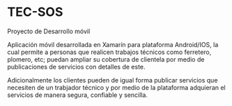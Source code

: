 # TEC-SOS
Proyecto de Desarrollo móvil


Aplicación móvil desarrollada en Xamarín para plataforma Android/IOS, la cual permite a personas que realicen trabajos técnicos como ferretero, plomero, etc; puedan ampliar su cobertura de clientela por medio de publicaciones de servicios con detalles de este. 

Adicionalmente los clientes pueden de igual forma publicar servicios que necesiten de un trabjador técnico y por medio de la plataforma adquieran el servicios de manera segura, confiable y sencilla.






